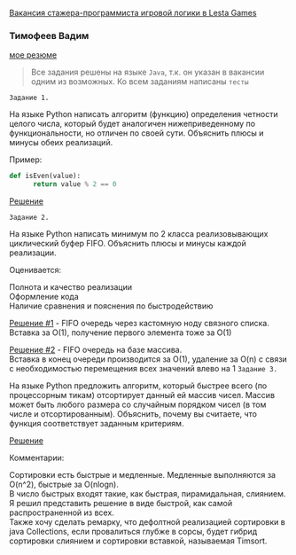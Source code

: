 [Вакансия стажера-программиста игровой логики в Lesta Games](https://spb.hh.ru/vacancy/102607141?from=share_ios)

### Тимофеев Вадим

[мое резюме](https://spb.hh.ru/resume/e6e00d30ff08e7992f0039ed1f447753304c67)

> Все задания решены на языке `Java`, т.к. он указан в вакансии одним из возможных. Ко всем заданиям написаны `тесты`

`Задание 1.`

На языке Python написать алгоритм (функцию) определения четности целого числа, который будет аналогичен нижеприведенному
по функциональности, но отличен по своей сути. Объяснить плюсы и минусы обеих реализаций.

Пример:

```python
def isEven(value):
      return value % 2 == 0
```

[Решение](src/main/java/org/example/tasks/Even.java)

`Задание 2.`

На языке Python написать минимум по 2 класса реализовывающих циклический буфер FIFO. Объяснить плюсы и минусы каждой
реализации.

Оценивается:

Полнота и качество реализации  
Оформление кода  
Наличие сравнения и пояснения по быстродействию

[Решение #1](src/main/java/org/example/tasks/Fifo1.java) - FIFO очередь через кастомную ноду связного списка.   
Вставка за O(1), получение первого элемента тоже за O(1)

[Решение #2](src/main/java/org/example/tasks/Fifo2.java) - FIFO очередь на базе массива.  
Вставка в конец очереди производится за O(1), удаление за O(n) c связи с необходимостью перемещения всех значений 
влево на 1
`Задание 3.`

На языке Python предложить алгоритм, который быстрее всего (по процессорным тикам) отсортирует данный ей массив чисел.
Массив может быть любого размера со случайным порядком чисел (в том числе и отсортированным). Объяснить, почему вы
считаете, что функция соответствует заданным критериям.

[Решение](src/main/java/org/example/tasks/QuickSort.java)

Комментарии:

Сортировки есть быстрые и медленные. Медленные выполняются за O(n^2), быстрые за O(nlogn).  
В число быстрых входят такие, как быстрая, пирамидальная, слиянием. Я решил представить решение в виде быстрой, как
самой распространенной из всех.   
Также хочу сделать ремарку, что дефолтной реализацией сортировки в java Collections,
если провалиться глубже в сорсы, будет гибрид сортировки слиянием и сортировки вставкой, называемая Timsort.


